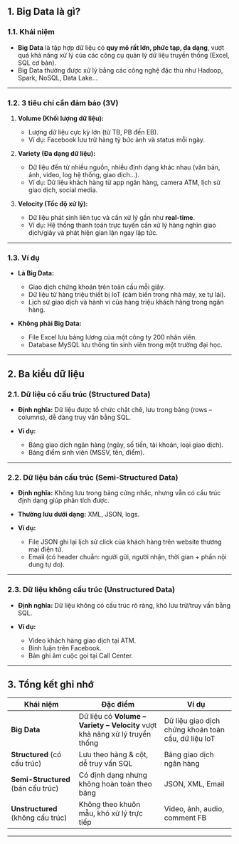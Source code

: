 ## 1. Big Data là gì?

### 1.1. Khái niệm

* **Big Data** là tập hợp dữ liệu có **quy mô rất lớn, phức tạp, đa dạng**, vượt quá khả năng xử lý của các công cụ quản lý dữ liệu truyền thống (Excel, SQL cơ bản).
* Big Data thường được xử lý bằng các công nghệ đặc thù như Hadoop, Spark, NoSQL, Data Lake…

---

### 1.2. 3 tiêu chí cần đảm bảo (3V)

1. **Volume (Khối lượng dữ liệu):**

   * Lượng dữ liệu cực kỳ lớn (từ TB, PB đến EB).
   * Ví dụ: Facebook lưu trữ hàng tỷ bức ảnh và status mỗi ngày.

2. **Variety (Đa dạng dữ liệu):**

   * Dữ liệu đến từ nhiều nguồn, nhiều định dạng khác nhau (văn bản, ảnh, video, log hệ thống, giao dịch…).
   * Ví dụ: Dữ liệu khách hàng từ app ngân hàng, camera ATM, lịch sử giao dịch, social media.

3. **Velocity (Tốc độ xử lý):**

   * Dữ liệu phát sinh liên tục và cần xử lý gần như **real-time**.
   * Ví dụ: Hệ thống thanh toán trực tuyến cần xử lý hàng nghìn giao dịch/giây và phát hiện gian lận ngay lập tức.

---

### 1.3. Ví dụ

* **Là Big Data:**

  * Giao dịch chứng khoán trên toàn cầu mỗi giây.
  * Dữ liệu từ hàng triệu thiết bị IoT (cảm biến trong nhà máy, xe tự lái).
  * Lịch sử giao dịch và hành vi của hàng triệu khách hàng trong ngân hàng.

* **Không phải Big Data:**

  * File Excel lưu bảng lương của một công ty 200 nhân viên.
  * Database MySQL lưu thông tin sinh viên trong một trường đại học.

---

## 2. Ba kiểu dữ liệu

### 2.1. Dữ liệu có cấu trúc (Structured Data)

* **Định nghĩa:** Dữ liệu được tổ chức chặt chẽ, lưu trong bảng (rows – columns), dễ dàng truy vấn bằng SQL.
* **Ví dụ:**

  * Bảng giao dịch ngân hàng (ngày, số tiền, tài khoản, loại giao dịch).
  * Bảng điểm sinh viên (MSSV, tên, điểm).

---

### 2.2. Dữ liệu bán cấu trúc (Semi-Structured Data)

* **Định nghĩa:** Không lưu trong bảng cứng nhắc, nhưng vẫn có cấu trúc định dạng giúp phân tích được.
* **Thường lưu dưới dạng:** XML, JSON, logs.
* **Ví dụ:**

  * File JSON ghi lại lịch sử click của khách hàng trên website thương mại điện tử.
  * Email (có header chuẩn: người gửi, người nhận, thời gian + phần nội dung tự do).

---

### 2.3. Dữ liệu không cấu trúc (Unstructured Data)

* **Định nghĩa:** Dữ liệu không có cấu trúc rõ ràng, khó lưu trữ/truy vấn bằng SQL.
* **Ví dụ:**

  * Video khách hàng giao dịch tại ATM.
  * Bình luận trên Facebook.
  * Bản ghi âm cuộc gọi tại Call Center.

---

## 3. Tổng kết ghi nhớ

| Khái niệm                          | Đặc điểm                                                                    | Ví dụ                                               |
| ---------------------------------- | --------------------------------------------------------------------------- | --------------------------------------------------- |
| **Big Data**                       | Dữ liệu có **Volume – Variety – Velocity** vượt khả năng xử lý truyền thống | Dữ liệu giao dịch chứng khoán toàn cầu, dữ liệu IoT |
| **Structured** (có cấu trúc)       | Lưu theo hàng & cột, dễ truy vấn SQL                                        | Bảng giao dịch ngân hàng                            |
| **Semi-Structured** (bán cấu trúc) | Có định dạng nhưng không hoàn toàn theo bảng                                | JSON, XML, Email                                    |
| **Unstructured** (không cấu trúc)  | Không theo khuôn mẫu, khó xử lý trực tiếp                                   | Video, ảnh, audio, comment FB                       |

---